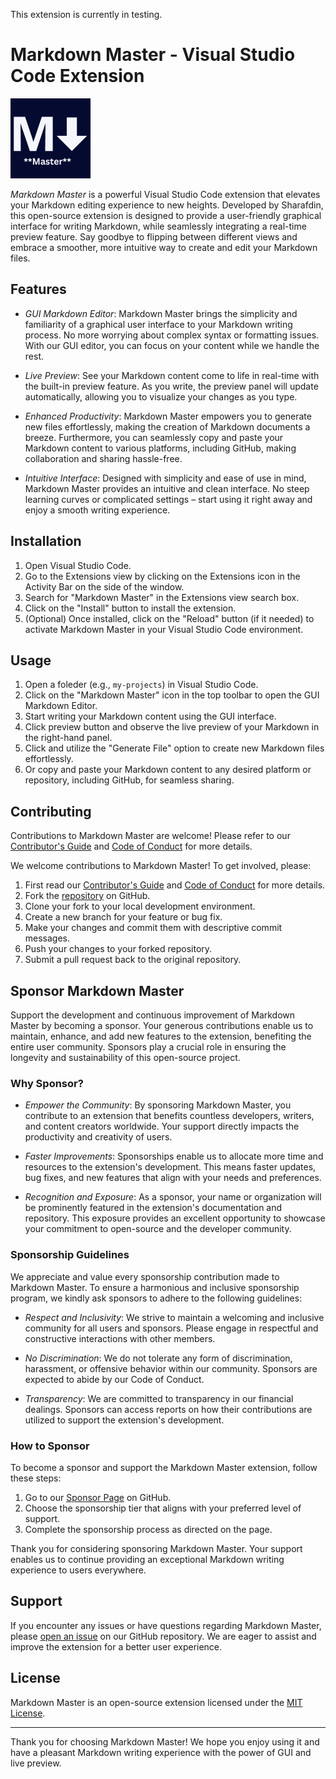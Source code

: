 This extension is currently in testing.

# Markdown Master - Visual Studio Code Extension

![Markdown Master Logo](./media/icons/Master.png)

*Markdown Master* is a powerful Visual Studio Code extension that elevates your Markdown editing experience to new heights. Developed by Sharafdin, this open-source extension is designed to provide a user-friendly graphical interface for writing Markdown, while seamlessly integrating a real-time preview feature. Say goodbye to flipping between different views and embrace a smoother, more intuitive way to create and edit your Markdown files.

## Features

- *GUI Markdown Editor*: Markdown Master brings the simplicity and familiarity of a graphical user interface to your Markdown writing process. No more worrying about complex syntax or formatting issues. With our GUI editor, you can focus on your content while we handle the rest.

- *Live Preview*: See your Markdown content come to life in real-time with the built-in preview feature. As you write, the preview panel will update automatically, allowing you to visualize your changes as you type.

- *Enhanced Productivity*: Markdown Master empowers you to generate new files effortlessly, making the creation of Markdown documents a breeze. Furthermore, you can seamlessly copy and paste your Markdown content to various platforms, including GitHub, making collaboration and sharing hassle-free.

- *Intuitive Interface*: Designed with simplicity and ease of use in mind, Markdown Master provides an intuitive and clean interface. No steep learning curves or complicated settings – start using it right away and enjoy a smooth writing experience.

## Installation

1. Open Visual Studio Code.
2. Go to the Extensions view by clicking on the Extensions icon in the Activity Bar on the side of the window.
3. Search for "Markdown Master" in the Extensions view search box.
4. Click on the "Install" button to install the extension.
5. (Optional) Once installed, click on the "Reload" button (if it needed) to activate Markdown Master in your Visual Studio Code environment.

## Usage

1. Open a foleder (e.g., `my-projects`) in Visual Studio Code.
2. Click on the "Markdown Master" icon in the top toolbar to open the GUI Markdown Editor.
3. Start writing your Markdown content using the GUI interface.
4. Click preview button and observe the live preview of your Markdown in the right-hand panel.
5. Click and utilize the "Generate File" option to create new Markdown files effortlessly.
6. Or copy and paste your Markdown content to any desired platform or repository, including GitHub, for seamless sharing.

## Contributing

Contributions to Markdown Master are welcome! Please refer to our [Contributor's Guide](http://github.com/sharafdin/markdown-master) and [Code of Conduct](https://github.com/sharafdin/Markdown-Master/blob/main/CODE_OF_CONDUCT.md) for more details.

We welcome contributions to Markdown Master! To get involved, please:

1. First read our [Contributor's Guide](http://github.com/sharafdin/markdown-master) and [Code of Conduct](https://github.com/sharafdin/Markdown-Master/blob/main/CODE_OF_CONDUCT.md) for more details.
2. Fork the [repository](https://github.com/sharafdin/markdown-master) on GitHub.
3. Clone your fork to your local development environment.
4. Create a new branch for your feature or bug fix.
5. Make your changes and commit them with descriptive commit messages.
6. Push your changes to your forked repository.
7. Submit a pull request back to the original repository.

## Sponsor Markdown Master

Support the development and continuous improvement of Markdown Master by becoming a sponsor. Your generous contributions enable us to maintain, enhance, and add new features to the extension, benefiting the entire user community. Sponsors play a crucial role in ensuring the longevity and sustainability of this open-source project.

### Why Sponsor?

- *Empower the Community*: By sponsoring Markdown Master, you contribute to an extension that benefits countless developers, writers, and content creators worldwide. Your support directly impacts the productivity and creativity of users.

- *Faster Improvements*: Sponsorships enable us to allocate more time and resources to the extension's development. This means faster updates, bug fixes, and new features that align with your needs and preferences.

- *Recognition and Exposure*: As a sponsor, your name or organization will be prominently featured in the extension's documentation and repository. This exposure provides an excellent opportunity to showcase your commitment to open-source and the developer community.

### Sponsorship Guidelines

We appreciate and value every sponsorship contribution made to Markdown Master. To ensure a harmonious and inclusive sponsorship program, we kindly ask sponsors to adhere to the following guidelines:

- *Respect and Inclusivity*: We strive to maintain a welcoming and inclusive community for all users and sponsors. Please engage in respectful and constructive interactions with other members.

- *No Discrimination*: We do not tolerate any form of discrimination, harassment, or offensive behavior within our community. Sponsors are expected to abide by our Code of Conduct.

- *Transparency*: We are committed to transparency in our financial dealings. Sponsors can access reports on how their contributions are utilized to support the extension's development.

### How to Sponsor

To become a sponsor and support the Markdown Master extension, follow these steps:

1. Go to our [Sponsor Page](https://github.com/sponsors/your-username) on GitHub.
2. Choose the sponsorship tier that aligns with your preferred level of support.
3. Complete the sponsorship process as directed on the page.

Thank you for considering sponsoring Markdown Master. Your support enables us to continue providing an exceptional Markdown writing experience to users everywhere.


## Support

If you encounter any issues or have questions regarding Markdown Master, please [open an issue](https://github.com/sharafdin/Markdown-Master/issues) on our GitHub repository. We are eager to assist and improve the extension for a better user experience.

## License

Markdown Master is an open-source extension licensed under the [MIT License](LICENSE.md).

---

Thank you for choosing Markdown Master! We hope you enjoy using it and have a pleasant Markdown writing experience with the power of GUI and live preview.

